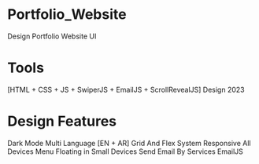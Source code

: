 # Portfolio_Website
Design Portfolio Website UI
# Tools 
  [HTML + CSS + JS + SwiperJS + EmailJS + ScrollRevealJS]
Design 2023
# Design Features
  Dark Mode
  Multi Language [EN + AR]
  Grid And Flex System
  Responsive All Devices 
  Menu Floating in Small Devices
  Send Email By Services EmailJS
